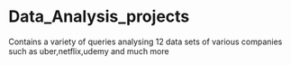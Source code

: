 # Data_Analysis_projects
  Contains a variety of queries analysing 12 data sets of various companies such as uber,netflix,udemy and much more
